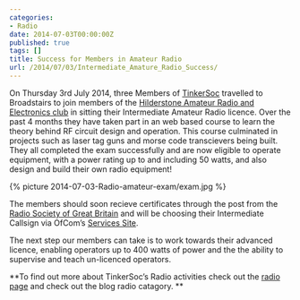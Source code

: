 ```yaml
---
categories:
- Radio
date: 2014-07-03T00:00:00Z
published: true
tags: []
title: Success for Members in Amateur Radio
url: /2014/07/03/Intermediate_Amature_Radio_Success/
---
```


On Thursday 3rd July 2014, three Members of [TinkerSoc](http://www.tinkersoc.org)
travelled to Broadstairs to join members of the [Hilderstone Amateur Radio and
Electronics club](http://www.g0hrs.org/) in sitting their Intermediate Amateur Radio
licence.  Over the past 4 months they have taken part in an web based course to learn the theory behind RF circuit design and operation. 
This course culminated in projects such as laser tag guns and morse code transcievers being built.
They all completed the exam successfully and are now eligible to
operate equipment, with a power rating up to and including 50 watts, and also design and build their own radio equipment!

{% picture 2014-07-03-Radio-amateur-exam/exam.jpg %}

The members should soon recieve certificates through the post from the [Radio Society of Great
Britain](http://rsgb.org/) and will be choosing their Intermediate Callsign via OfCom’s [Services
Site](https://services.ofcom.org.uk). 

The next step our members can take is to work towards their advanced licence, enabling operators up to 400 watts of power and the the ability to supervise and teach un-licenced operators.

**To find out more about TinkerSoc’s Radio activities check out the [radio
page](http://www.tinkersoc.org/resources/radio.html) and check out the blog
radio catagory. **

